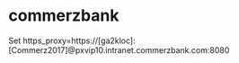 # commerzbank


Set https_proxy=https://[ga2kloc]: [Commerz2017]@pxvip10.intranet.commerzbank.com:8080
